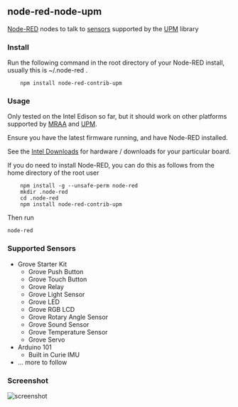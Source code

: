 ## node-red-node-upm

<a href="http://nodered.org" target="_new">Node-RED</a> nodes to talk to <a href="https://software.intel.com/en-us/iot/hardware/sensors" target="_blank">sensors</a> supported by the <a href="https://github.com/intel-iot-devkit/upm" target="_blank">UPM</a> library

### Install

Run the following command in the root directory of your Node-RED install, usually
this is ~/.node-red .

        npm install node-red-contrib-upm

### Usage

Only tested on the Intel Edison so far, but it should work on other platforms supported by <a href="https://github.com/intel-iot-devkit/mraa" target="_blank">MRAA</a> and <a href="https://github.com/intel-iot-devkit/upm" target="_blank">UPM</a>.

Ensure you have the latest firmware running, and have Node-RED installed.

See the [Intel Downloads](https://software.intel.com/en-us/iot/home) for
hardware / downloads for your particular board.

If you do need to install Node-RED, you can do this as follows from the home directory of the root user

        npm install -g --unsafe-perm node-red
        mkdir .node-red
        cd .node-red
        npm install node-red-contrib-upm

Then run

    node-red

### Supported Sensors

* Grove Starter Kit
    * Grove Push Button
    * Grove Touch Button
    * Grove Relay
    * Grove Light Sensor
    * Grove LED
    * Grove RGB LCD
    * Grove Rotary Angle Sensor
    * Grove Sound Sensor
    * Grove Temperature Sensor
    * Grove Servo
* Arduino 101
    * Built in Curie IMU
* ... more to follow

### Screenshot
![screenshot](https://raw.githubusercontent.com/w4ilun/Node-Red-Node-UPM/master/screenshot.png)
